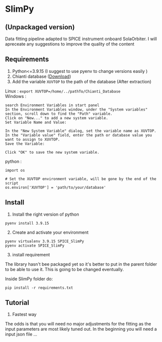 # SlimPy
## (Unpackaged version)
Data fitting pipeline adapted to SPICE instrument onboard SolaOrbiter. I will apreceate any suggestions to improve the quality of the content

## Requirements
1. Python<=3.9.15 (I suggest to use pyenv to change versions easily )
2. Chianti database ([Download]([https://link-url-here.org](https://www.chiantidatabase.org/chianti_download.html)https://www.chiantidatabase.org/chianti_download.html))
3. Add the variable `XUVTOP` to the path of the database (After extraction)<br>

Linux :
```export XUVTOP=/home/../pathTo/Chianti_Database```<br>
Windows :
```
search Environment Variables in start panel
In the Environment Variables window, under the "System variables" section, scroll down to find the "Path" variable.
Click on "New..." to add a new system variable.
Set Variable Name and Value:

In the "New System Variable" dialog, set the variable name as XUVTOP.
In the "Variable value" field, enter the path or database value you want to assign to XUVTOP.
Save the Variable:

Click "OK" to save the new system variable.
```
python :
```
import os

# Set the XUVTOP environment variable, will be gone by the end of the script
os.environ['XUVTOP'] = 'path/to/your/database'
```
## Install
1. Install the right version of python 

```
pyenv install 3.9.15
```
2. Create and activate your environment

```
pyenv virtualenv 3.9.15 SPICE_SlimPy
pyenv activate SPICE_SlimPy
```

3. install requirement

The library hasn't bee packaged yet so it's better to put in the parent folder to be able to use it. This is going to be changed eventually.

Inside SlimPy folder do:
```
pip install -r requirements.txt 
```
## Tutorial

1. Fastest way 

The odds is that you will need no major adjustments for the fitting as the input parameters are most likely tuned out.
In the beginning you will need a input json file 
...
